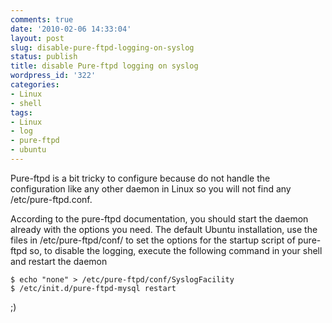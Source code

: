 ```yaml
---
comments: true
date: '2010-02-06 14:33:04'
layout: post
slug: disable-pure-ftpd-logging-on-syslog
status: publish
title: disable Pure-ftpd logging on syslog
wordpress_id: '322'
categories:
- Linux
- shell
tags:
- Linux
- log
- pure-ftpd
- ubuntu
---
```


Pure-ftpd is a bit tricky to configure because do not handle the configuration like any other daemon in Linux so you will not find any /etc/pure-ftpd.conf.

According to the pure-ftpd documentation, you should start the daemon already with the options you need. The default Ubuntu installation, use the files in /etc/pure-ftpd/conf/ to set the options for the startup script of pure-ftpd so, to disable the logging, execute the following command in your shell and restart the daemon
```
$ echo "none" > /etc/pure-ftpd/conf/SyslogFacility
$ /etc/init.d/pure-ftpd-mysql restart
```

;)
